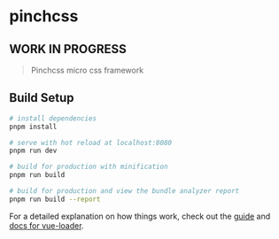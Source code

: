 # pinchcss

## WORK IN PROGRESS

> Pinchcss micro css framework

## Build Setup

``` bash
# install dependencies
pnpm install

# serve with hot reload at localhost:8080
pnpm run dev

# build for production with minification
pnpm run build

# build for production and view the bundle analyzer report
pnpm run build --report
```

For a detailed explanation on how things work, check out the [guide](http://vuejs-templates.github.io/webpack/) and [docs for vue-loader](http://vuejs.github.io/vue-loader).
